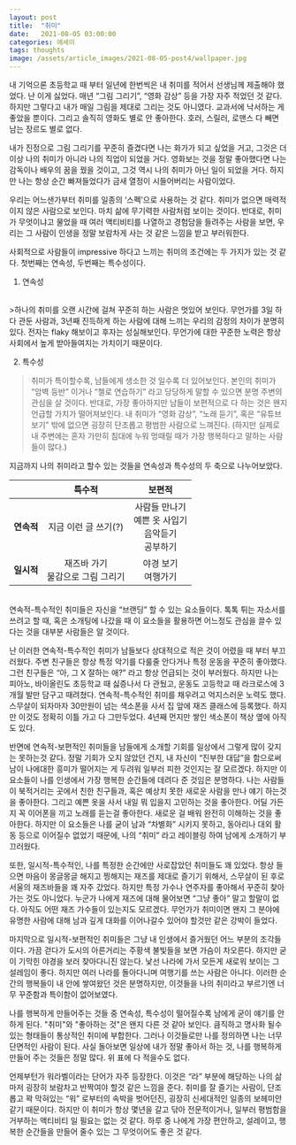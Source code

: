 ```yaml
---
layout: post
title:  "취미"
date:   2021-08-05 03:00:00
categories: 에세이
tags: thoughts
image: /assets/article_images/2021-08-05-post4/wallpaper.jpg
---
```


내 기억으론 초등학교 때 부터 일년에 한번씩은 내 취미를 적어서 선생님께 제출해야 했었다. 난 이게 싫었다. 매년 “그림 그리기”, “영화 감상” 등을 가장 자주 적었던 것 같다. 하지만 그렇다고 내가 매일 그림을 제대로 그리는 것도 아니였다. 교과서에 낙서하는 게 좋았을 뿐이다. 그리고 솔직히 영화도 별로 안 좋아한다. 호러, 스릴러, 로맨스 다 빼면 남는 장르도 별로 없다. 

내가 진정으로 그림 그리기를 꾸준히 즐겼다면 나는 화가가 되고 싶었을 거고, 그것은 더이상 나의 취미가 아니라 나의 직업이 되었을 거다. 영화보는 것을 정말 좋아했다면 나는 감독이나 배우의 꿈을 꿨을 것이고, 그것 역시 나의 취미가 아닌 일이 되었을 거다. 하지만 나는 항상 순간 빠져들었다가 금새 열정이 시들어버리는 사람이었다. 

우리는 어느샌가부터 취미를 일종의 ‘스펙’으로 사용하는 것 같다. 취미가 없으면 매력적이지 않은 사람으로 보인다. 마치 삶에 무기력한 사람처럼 보이는 것이다. 반대로, 취미가 무엇이냐고 물었을 때 여러 액티비티를 나열하고 경험담을 들려주는 사람을 보면, 우리는 그 사람이 인생을 정말 보람차게 사는 것 같은 느낌을 받고 부러워한다.

사회적으로 사람들이 impressive 하다고 느끼는 취미의 조건에는 두 가지가 있는 것 같다. 첫번째는 연속성, 두번째는 특수성이다.

1. 연속성
<br>
>하나의 취미를 오랜 시간에 걸쳐 꾸준히 하는 사람은 멋있어 보인다. 무언가를 3일 하다 관둔 사람과, 3년째 진득하게 하는 사람에 대해 느끼는 우리의 감정의 차이가 분명히 있다. 전자는 flaky 해보이고 후자는 성실해보인다. 무언가에 대한 꾸준한 노력은 항상 사회에서 높게 받아들여지는 가치이기 때문이다. 

2. 특수성
>취미가 특이할수록, 남들에게 생소한 것 일수록 더 있어보인다. 본인의 취미가 “암벽 등반” 이거나 “첼로 연습하기” 라고 당당하게 말할 수 있으면 분명 주변의 관심을 살 것이다. 반대로, 가장 좋아하지만 남들이 보편적으로 다 하는 것은 왠지 언급할 가치가 떨어져보인다. 내 취미가 “영화 감상”, “노래 듣기”, 혹은 “유튜브 보기” 밖에 없으면 굉장히 단조롭고 평범한 사람으로 느껴진다. (하지만 실제로 내 주변에는 혼자 가만히 침대에 누워 멍때릴 때가 가장 행복하다고 말하는 사람들이 많다.)

지금까지 나의 취미라고 할수 있는 것들을 연속성과 특수성의 두 축으로 나누어보았다. 

 &ensp; | **특수적** | **보편적**
:---:|:---:|:---:
**연속적** |  지금 이런 글 쓰기(?)  | 사람들 만나기 <br /> 예쁜 옷 사입기 <br> 음악듣기 <br /> 공부하기
**일시적** |  재즈바 가기 <br /> 물감으로 그림 그리기 |  야경 보기 <br /> 여행가기

<br>
연속적-특수적인 취미들은 자신을 “브랜딩” 할 수 있는 요소들이다. 톡톡 튀는 자소서를 쓰려고 할 때, 혹은 소개팅에 나갔을 때 이 요소들을 활용하면 어느정도 관심을 끌수 있다는 것을 대부분 사람들은 알 것이다.

난 이러한 연속적-특수적인 취미가 남들보다 상대적으로 적은 것이 어렸을 때 부터 부끄러웠다. 주변 친구들은 항상 특정 악기를 다룰줄 안다거나 특정 운동을 꾸준히 좋아했다. 그런 친구들은 “아, 그 X 잘하는 애?” 라고 항상 언급되는 것이 부러웠다. 하지만 나는 피아노, 바이올린도 초등학교 때 싫증나서 다 관뒀고, 운동도 고등학교 때 라크로스에 3개월 발만 담구고 때려쳤다. 연속적-특수적인 취미를 채우려고 억지스러운 노력도 했다. 스무살이 되자마자 30만원이 넘는 색소폰을 사서 집 앞에 재즈 클래스에 등록했다. 하지만 이것도 정확히 이틀 가고 다 그만두었다. 4년째 먼지만 쌓인 색소폰이 책상 옆에 아직도 있다. 

반면에 연속적-보편적인 취미들을 남들에게 소개할 기회를 일상에서 그렇게 많이 갖지는 못하는것 같다. 정말 기회가 오지 않았던 건지, 내 자신이 “진부한 대답”을 함으로써 남이 나에대한 흥미가 떨어지는 게 두려워 일부러 피한 것인지는 잘 모르겠다. 하지만 이 요소들이 나를 인생에서 가장 행복한 순간들에 데려다 준 것임은 분명하다. 나는 사람들이 북적거리는 곳에서 친한 친구들과, 혹은 예상치 못한 새로운 사람을 만나 얘기 하는것을 좋아한다. 그리고 예쁜 옷을 사서 내일 뭐 입을지 고민하는 것을 좋아한다. 어딜 가든지 꼭 이어폰을 끼고 노래를 듣는걸 좋아한다. 새로운 걸 배워 완전히 이해하는 것을 좋아한다. 하지만 이 요소들은 나를 굳이 남과 “차별화” 시키지 못하고, 동아리나 대외 활동 등으로 이어질수 없었기 때문에, 나의 “취미” 라고 레이블링 하여 남에게 소개하기 부끄러웠다.

또한, 일시적-특수적인, 나를 특정한 순간에만 사로잡았던 취미들도 꽤 있었다. 항상 들으면 마음이 몽글몽글 해지고 찡해지는 재즈를 제대로 즐기기 위해서, 스무살이 된 후로 서울의 재즈바들을 꽤 자주 갔었다. 하지만 특정 가수나 연주자를 좋아해서 꾸준히 찾아가는 것도 아니었다. 누군가 나에게 재즈에 대해 물어보면 “그냥 좋아” 말고 할말이 없다. 아직도 어떤 재즈 가수들이 있는지도 모르겠다. 무언가가 취미이면 왠지 그 분야에 유명한 사람에 대해 남과 깊게 대화를 이어나갈수 있어야 할것만 같은 강박이 들었다. 

마지막으로 일시적-보편적인 취미들은 그냥 내 인생에서 즐거웠던 어느 부분의 조각들이다. 가끔 걷다가 도시의 아른거리는 주황색 불빛들을 보면 가슴이 차오른다. 하지만 굳이 기막힌 야경을 보러 찾아다니진 않는다. 낯선 나라에 가서 모든게 새로워 보이는 그 설레임이 좋다. 하지만 여러 나라를 돌아다니며 여행기를 쓰는 사람은 아니다. 이러한 순간의 행복들이 내 안에 쌓여왔던 것은 분명하지만, 이것들을 나의 취미라고 부르기엔 너무 꾸준함과 특이함이 없어보였다.

나를 행복하게 만들어주는 것들 중 연속성, 특수성이 떨어질수록 남에게 굳이 얘기를 안하게 된다. "취미"와 "좋아하는 것"은 왠지 다른 것 같아 보인다. 큼직하고 명사화 될수 있는 형태들이 통상적인 취미에 부합한다. 그러나 이것들로만 나를 정의하면 나는 너무 단면적인 사람이 된다. 사실 돌아보면 일상에 내가 정말 좋아서 하는 것, 나를 행복하게 만들어 주는 것들은 정말 많다. 위 표에 다 적을수도 없다.

언제부턴가 워라벨이라는 단어가 자주 등장한다. 이것은 “라” 부분에 해당하는 나의 삶 마저 굉장히 보람차고 반짝여야 할것 같은 느낌을 준다. 취미를 잘 즐기는 사람이, 단조롭고 꽉 막혀있는 “워” 로부터의 속박을 벗어던진, 굉장히 신세대적인 일종의 보헤미안 같기 때문이다. 하지만 이 취미가 항상 몇년을 갈고 닦아 전문적이거나, 일부러 평범함을 거부하는 액티비티 일 필요는 없는 것 같다. 하루 중 나에게 가장 편안하고, 설레이고, 행복한 순간들을 만들어 줄수 있는 그 무엇이어도 좋은 것 같다. 


